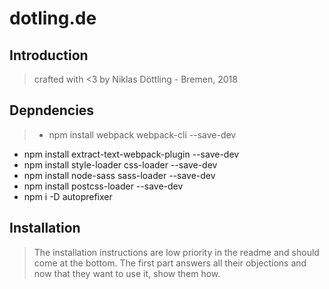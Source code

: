 # dotling.de

## Introduction

> crafted with <3 by Niklas Döttling - Bremen, 2018

## Depndencies

> * npm install webpack webpack-cli --save-dev
* npm install extract-text-webpack-plugin --save-dev
* npm install style-loader css-loader --save-dev
* npm install node-sass sass-loader --save-dev
* npm install postcss-loader --save-dev
* npm i -D autoprefixer

## Installation

> The installation instructions are low priority in the readme and should come at the bottom. The first part answers all their objections and now that they want to use it, show them how.
